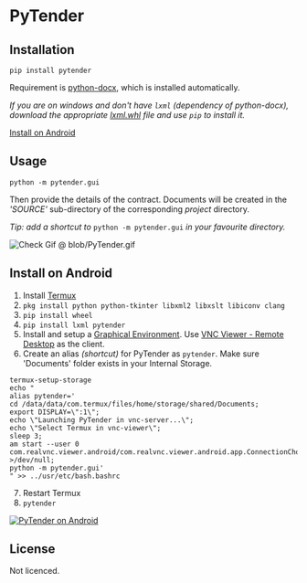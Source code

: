 
# PyTender

## Installation
```
pip install pytender
```
Requirement is [python-docx](https://python-docx.readthedocs.io/en/latest/), which is installed automatically.

*If you are on windows and don't have `lxml` (dependency of python-docx), download the appropriate [lxml.whl](https://www.lfd.uci.edu/~gohlke/pythonlibs/#lxml) file and use `pip` to install it.*

[Install on Android](#install-on-android)

## Usage
```
python -m pytender.gui
```
Then provide the details of the contract.
Documents will be created in the *'SOURCE'* sub-directory of the corresponding *project* directory.

*Tip: add a shortcut to* ```python -m pytender.gui``` *in your favourite directory.*

![Check Gif @ blob/PyTender.gif](https://github.com/pragyanone/pytender/blob/master/blob/PyTender.gif)

## Install on Android
1. Install [Termux](https://f-droid.org/en/packages/com.termux)
2. `pkg install python python-tkinter libxml2 libxslt libiconv clang`
3. `pip install wheel`
4. `pip install lxml pytender`
5. Install and setup a [Graphical Environment](https://wiki.termux.com/wiki/Graphical_Environment). Use [VNC Viewer - Remote Desktop](https://play.google.com/store/apps/details?id=com.realvnc.viewer.android) as the client.
6. Create an alias *(shortcut)* for PyTender as `pytender`. Make sure 'Documents' folder exists in your Internal Storage.
```
termux-setup-storage
echo "
alias pytender='
cd /data/data/com.termux/files/home/storage/shared/Documents;
export DISPLAY=\":1\";
echo \"Launching PyTender in vnc-server...\";
echo \"Select Termux in vnc-viewer\";
sleep 3;
am start --user 0 com.realvnc.viewer.android/com.realvnc.viewer.android.app.ConnectionChooserActivity >/dev/null;
python -m pytender.gui'
" >> ../usr/etc/bash.bashrc
```
7. Restart Termux
8. `pytender`

[![PyTender on Android](https://github.com/pragyanone/pytender/blob/master/blob/Thumbnail.png)](https://www.youtube.com/watch?v=CQXYXuep1N4 "PyTender Installation on Android")

## License
Not licenced.
